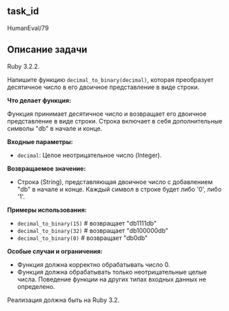 ## task_id
HumanEval/79

## Описание задачи
Ruby 3.2.2.

Напишите функцию `decimal_to_binary(decimal)`, которая преобразует десятичное число в его двоичное представление в виде строки.

**Что делает функция:**

Функция принимает десятичное число и возвращает его двоичное представление в виде строки.  Строка включает в себя дополнительные символы "db" в начале и конце.

**Входные параметры:**

* `decimal`: Целое неотрицательное число (Integer).

**Возвращаемое значение:**

* Строка (String), представляющая двоичное число с добавлением "db" в начале и конце.  Каждый символ в строке будет либо '0', либо '1'.

**Примеры использования:**

* `decimal_to_binary(15)`  # возвращает "db1111db"
* `decimal_to_binary(32)`  # возвращает "db100000db"
* `decimal_to_binary(0)`   # возвращает "db0db"


**Особые случаи и ограничения:**

* Функция должна корректно обрабатывать число 0.
* Функция должна обрабатывать только неотрицательные целые числа.  Поведение функции на других типах входных данных не определено.


Реализация должна быть на Ruby 3.2.

